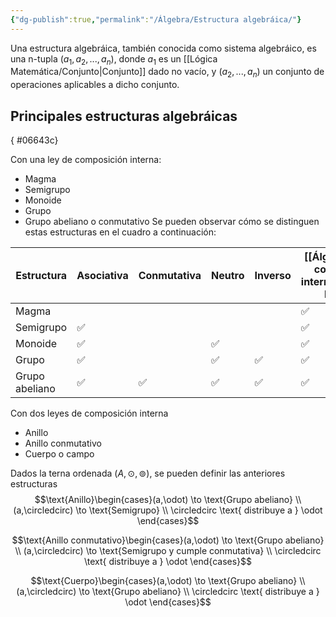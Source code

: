 ```yaml
---
{"dg-publish":true,"permalink":"/Álgebra/Estructura algebráica/"}
---
```


Una estructura algebráica, también conocida como sistema algebráico, es una n-tupla $(a_{1},a_{2},...,a_{n})$, donde $a_{1}$ es un [[Lógica Matemática/Conjunto\|Conjunto]] dado no vacío, y $(a_{2},...,a_{n})$ un conjunto de operaciones aplicables a dicho conjunto.
## Principales estructuras algebráicas
{ #06643c}


Con una ley de composición interna:
- Magma
- Semigrupo
- Monoide
- Grupo
- Grupo abeliano o conmutativo
Se pueden observar cómo se distinguen estas estructuras en el cuadro a continuación:

| Estructura     | Asociativa | Conmutativa | Neutro | Inverso | [[Álgebra/Ley de composición interna\|Operación Interna]] |
| -------------- | ---------- | ----------- | ------ | ------- | ------------------------------------------------- |
| Magma          |            |             |        |         | ✅                                                |
| Semigrupo      | ✅         |             |        |         | ✅                                                |
| Monoide        | ✅         |             | ✅     |         | ✅                                                |
| Grupo          | ✅         |             | ✅     | ✅      | ✅                                                |
| Grupo abeliano | ✅         | ✅          | ✅     | ✅      | ✅                                                  |

Con dos leyes de composición interna
- Anillo
- Anillo conmutativo
- Cuerpo o campo

Dados la terna ordenada $(A,\odot , \circledcirc)$, se pueden definir las anteriores estructuras
$$\text{Anillo}\begin{cases}(a,\odot) \to \text{Grupo abeliano} \\ 
(a,\circledcirc) \to \text{Semigrupo} \\ \circledcirc \text{ distribuye a } \odot \end{cases}$$

$$\text{Anillo conmutativo}\begin{cases}(a,\odot) \to \text{Grupo abeliano} \\ 
(a,\circledcirc) \to \text{Semigrupo y cumple conmutativa} \\ \circledcirc \text{ distribuye a } \odot \end{cases}$$

$$\text{Cuerpo}\begin{cases}(a,\odot) \to \text{Grupo abeliano} \\ 
(a,\circledcirc) \to \text{Grupo abeliano} \\ \circledcirc \text{ distribuye a } \odot \end{cases}$$